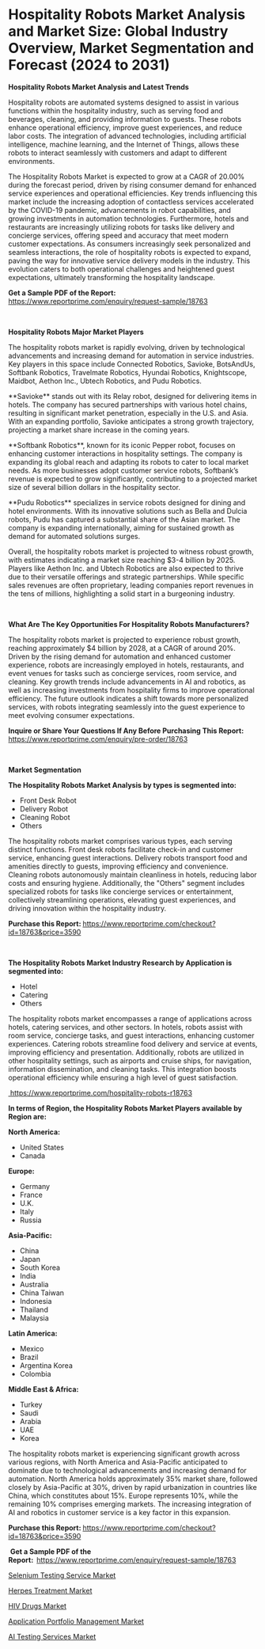 <p><h1>Hospitality Robots Market Analysis and Market Size: Global Industry Overview, Market Segmentation and Forecast (2024 to 2031)</h1></p><p><strong>Hospitality Robots Market Analysis and Latest Trends</strong></p>
<p><p>Hospitality robots are automated systems designed to assist in various functions within the hospitality industry, such as serving food and beverages, cleaning, and providing information to guests. These robots enhance operational efficiency, improve guest experiences, and reduce labor costs. The integration of advanced technologies, including artificial intelligence, machine learning, and the Internet of Things, allows these robots to interact seamlessly with customers and adapt to different environments.</p><p>The Hospitality Robots Market is expected to grow at a CAGR of 20.00% during the forecast period, driven by rising consumer demand for enhanced service experiences and operational efficiencies. Key trends influencing this market include the increasing adoption of contactless services accelerated by the COVID-19 pandemic, advancements in robot capabilities, and growing investments in automation technologies. Furthermore, hotels and restaurants are increasingly utilizing robots for tasks like delivery and concierge services, offering speed and accuracy that meet modern customer expectations. As consumers increasingly seek personalized and seamless interactions, the role of hospitality robots is expected to expand, paving the way for innovative service delivery models in the industry. This evolution caters to both operational challenges and heightened guest expectations, ultimately transforming the hospitality landscape.</p></p>
<p><strong>Get a Sample PDF of the Report:&nbsp;</strong> <a href="https://www.reportprime.com/enquiry/request-sample/18763?utm_campaign=1102&utm_medium=2&utm_source=Github&utm_content=ia&utm_term=22112024&utm_id=hospitality-robots">https://www.reportprime.com/enquiry/request-sample/18763</a></p>
<p>&nbsp;</p>
<p><strong>Hospitality Robots Major Market Players</strong></p>
<p><p>The hospitality robots market is rapidly evolving, driven by technological advancements and increasing demand for automation in service industries. Key players in this space include Connected Robotics, Savioke, BotsAndUs, Softbank Robotics, Travelmate Robotics, Hyundai Robotics, Knightscope, Maidbot, Aethon Inc., Ubtech Robotics, and Pudu Robotics.</p><p>**Savioke** stands out with its Relay robot, designed for delivering items in hotels. The company has secured partnerships with various hotel chains, resulting in significant market penetration, especially in the U.S. and Asia. With an expanding portfolio, Savioke anticipates a strong growth trajectory, projecting a market share increase in the coming years.</p><p>**Softbank Robotics**, known for its iconic Pepper robot, focuses on enhancing customer interactions in hospitality settings. The company is expanding its global reach and adapting its robots to cater to local market needs. As more businesses adopt customer service robots, Softbank’s revenue is expected to grow significantly, contributing to a projected market size of several billion dollars in the hospitality sector.</p><p>**Pudu Robotics** specializes in service robots designed for dining and hotel environments. With its innovative solutions such as Bella and Dulcia robots, Pudu has captured a substantial share of the Asian market. The company is expanding internationally, aiming for sustained growth as demand for automated solutions surges.</p><p>Overall, the hospitality robots market is projected to witness robust growth, with estimates indicating a market size reaching $3-4 billion by 2025. Players like Aethon Inc. and Ubtech Robotics are also expected to thrive due to their versatile offerings and strategic partnerships. While specific sales revenues are often proprietary, leading companies report revenues in the tens of millions, highlighting a solid start in a burgeoning industry.</p></p>
<p>&nbsp;</p>
<p><strong>What Are The Key Opportunities For Hospitality Robots Manufacturers?</strong></p>
<p><p>The hospitality robots market is projected to experience robust growth, reaching approximately $4 billion by 2028, at a CAGR of around 20%. Driven by the rising demand for automation and enhanced customer experience, robots are increasingly employed in hotels, restaurants, and event venues for tasks such as concierge services, room service, and cleaning. Key growth trends include advancements in AI and robotics, as well as increasing investments from hospitality firms to improve operational efficiency. The future outlook indicates a shift towards more personalized services, with robots integrating seamlessly into the guest experience to meet evolving consumer expectations.</p></p>
<p><strong>Inquire or Share Your Questions If Any Before Purchasing This Report:</strong> <a href="https://www.reportprime.com/enquiry/pre-order/18763?utm_campaign=1102&utm_medium=2&utm_source=Github&utm_content=ia&utm_term=22112024&utm_id=hospitality-robots">https://www.reportprime.com/enquiry/pre-order/18763</a></p>
<p>&nbsp;</p>
<p><strong>Market Segmentation</strong></p>
<p><strong>The Hospitality Robots Market Analysis by types is segmented into:</strong></p>
<p><ul><li>Front Desk Robot</li><li>Delivery Robot</li><li>Cleaning Robot</li><li>Others</li></ul></p>
<p><p>The hospitality robots market comprises various types, each serving distinct functions. Front desk robots facilitate check-in and customer service, enhancing guest interactions. Delivery robots transport food and amenities directly to guests, improving efficiency and convenience. Cleaning robots autonomously maintain cleanliness in hotels, reducing labor costs and ensuring hygiene. Additionally, the "Others" segment includes specialized robots for tasks like concierge services or entertainment, collectively streamlining operations, elevating guest experiences, and driving innovation within the hospitality industry.</p></p>
<p><strong>Purchase this Report:&nbsp;</strong><a href="https://www.reportprime.com/checkout?id=18763&price=3590&utm_campaign=1102&utm_medium=2&utm_source=Github&utm_content=ia&utm_term=22112024&utm_id=hospitality-robots">https://www.reportprime.com/checkout?id=18763&price=3590</a></p>
<p>&nbsp;</p>
<p><strong>The Hospitality Robots Market Industry Research by Application is segmented into:</strong></p>
<p><ul><li>Hotel</li><li>Catering</li><li>Others</li></ul></p>
<p><p>The hospitality robots market encompasses a range of applications across hotels, catering services, and other sectors. In hotels, robots assist with room service, concierge tasks, and guest interactions, enhancing customer experiences. Catering robots streamline food delivery and service at events, improving efficiency and presentation. Additionally, robots are utilized in other hospitality settings, such as airports and cruise ships, for navigation, information dissemination, and cleaning tasks. This integration boosts operational efficiency while ensuring a high level of guest satisfaction.</p></p>
<p><a href="https://www.reportprime.com/hospitality-robots-r18763?utm_campaign=1102&utm_medium=2&utm_source=Github&utm_content=ia&utm_term=22112024&utm_id=hospitality-robots">&nbsp;https://www.reportprime.com/hospitality-robots-r18763</a></p>
<p><strong>In terms of Region, the Hospitality Robots Market Players available by Region are:</strong></p>
<p>
    <p> <strong> North America: </strong>
        <ul>
            <li>United States</li>
            <li>Canada</li>
        </ul>
        </p> 
    <p> <strong> Europe: </strong>
        <ul>
            <li>Germany</li>
            <li>France</li>
            <li>U.K.</li>
            <li>Italy</li>
            <li>Russia</li>
        </ul>
        </p> 
    <p> <strong> Asia-Pacific: </strong>
        <ul>
            <li>China</li>
            <li>Japan</li>
            <li>South Korea</li>
            <li>India</li>
            <li>Australia</li>
            <li>China Taiwan</li>
            <li>Indonesia</li>
            <li>Thailand</li>
            <li>Malaysia</li>
        </ul>
        </p> 
    <p> <strong> Latin America: </strong>
        <ul>
            <li>Mexico</li>
            <li>Brazil</li>
            <li>Argentina Korea</li>
            <li>Colombia</li>
        </ul>
        </p> 
    <p> <strong> Middle East & Africa: </strong>
        <ul>
            <li>Turkey</li>
            <li>Saudi</li>
            <li>Arabia</li>
            <li>UAE</li>
            <li>Korea</li>
        </ul>
    </p>
    </p>
<p><p>The hospitality robots market is experiencing significant growth across various regions, with North America and Asia-Pacific anticipated to dominate due to technological advancements and increasing demand for automation. North America holds approximately 35% market share, followed closely by Asia-Pacific at 30%, driven by rapid urbanization in countries like China, which constitutes about 15%. Europe represents 10%, while the remaining 10% comprises emerging markets. The increasing integration of AI and robotics in customer service is a key factor in this expansion.</p></p>
<p><strong>Purchase this Report: </strong><a href="https://www.reportprime.com/checkout?id=18763&price=3590&utm_campaign=1102&utm_medium=2&utm_source=Github&utm_content=ia&utm_term=22112024&utm_id=hospitality-robots">https://www.reportprime.com/checkout?id=18763&price=3590</a></p>
<p>&nbsp;<strong>Get a Sample PDF of the Report:&nbsp;&nbsp;</strong><a href="https://www.reportprime.com/enquiry/request-sample/18763?utm_campaign=1102&utm_medium=2&utm_source=Github&utm_content=ia&utm_term=22112024&utm_id=hospitality-robots">https://www.reportprime.com/enquiry/request-sample/18763</a></p>
<p><strong></strong></p>
<p><p><a href="https://www.linkedin.com/pulse/selenium-testing-service-market-research-report-exploring-6vqfe?utm_campaign=1102&utm_medium=2&utm_source=Github&utm_content=ia&utm_term=22112024&utm_id=hospitality-robots">Selenium Testing Service Market</a></p><p><a href="https://issuu.com/reportprime-2/docs/herpes-treatment-market-size-2030.p_869a51869a5bdc?utm_campaign=1102&utm_medium=2&utm_source=Github&utm_content=ia&utm_term=22112024&utm_id=hospitality-robots">Herpes Treatment Market</a></p><p><a href="https://issuu.com/reportprime-2/docs/hiv-drugs-market-size-2030.pptx_9b4a8e225366ef?utm_campaign=1102&utm_medium=2&utm_source=Github&utm_content=ia&utm_term=22112024&utm_id=hospitality-robots">HIV Drugs Market</a></p><p><a href="https://www.linkedin.com/pulse/comprehensive-study-application-portfolio-management-tavse?utm_campaign=1102&utm_medium=2&utm_source=Github&utm_content=ia&utm_term=22112024&utm_id=hospitality-robots">Application Portfolio Management Market</a></p><p><a href="https://www.linkedin.com/pulse/future-growth-ai-testing-services-market-projected-133-bdnqe?utm_campaign=1102&utm_medium=2&utm_source=Github&utm_content=ia&utm_term=22112024&utm_id=hospitality-robots">AI Testing Services Market</a></p></p>